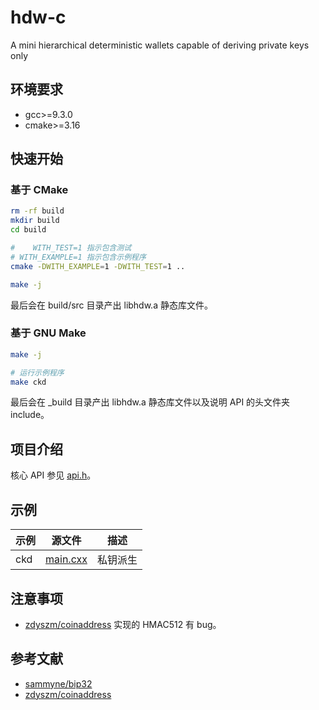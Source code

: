 # hdw-c
A mini  hierarchical deterministic wallets capable of deriving private keys only

## 环境要求
- gcc>=9.3.0
- cmake>=3.16

## 快速开始

### 基于 CMake
```bash
rm -rf build
mkdir build
cd build

#    WITH_TEST=1 指示包含测试
# WITH_EXAMPLE=1 指示包含示例程序
cmake -DWITH_EXAMPLE=1 -DWITH_TEST=1 ..

make -j
```

最后会在 build/src 目录产出 libhdw.a 静态库文件。

### 基于 GNU Make

```bash
make -j

# 运行示例程序
make ckd
```

最后会在 _build 目录产出 libhdw.a 静态库文件以及说明 API 的头文件夹 include。

## 项目介绍

核心 API 参见 [api.h](./include/hdw/api.h)。

## 示例

示例 | 源文件 | 描述
----|-------|------
ckd | [main.cxx](./examples/ckd/main.cxx) | 私钥派生

## 注意事项
- [zdyszm/coinaddress] 实现的 HMAC512 有 bug。

## 参考文献
- [sammyne/bip32]
- [zdyszm/coinaddress]

[sammyne/bip32]: https://github.com/sammyne/bip32
[zdyszm/coinaddress]: https://github.com/zdyszm/coinaddress
